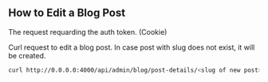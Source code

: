 ## How to Edit a Blog Post

The request requarding the auth token. (Cookie)

Curl request to edit a blog post. In case post with slug does not exist, it will be created.

```bash
curl http://0.0.0.0:4000/api/admin/blog/post-details/<slug of new post> -X POST -H "Content-Type: application/json" -d @docs/edit-post.json
```
